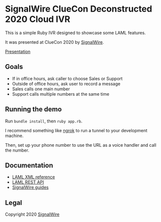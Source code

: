 # SignalWire ClueCon Deconstructed 2020 Cloud IVR

This is a simple Ruby IVR designed to showcase some LAML features.

It was presented at ClueCon 2020 by [SignalWire](https://signalwire.com).

[Presentation](https://docs.google.com/presentation/d/1qN2F9ypPycKVj3RoH6DIM2sKy3RKYtK9cFJcIAThp8g/edit?usp=sharing)

## Goals

- If in office hours, ask caller to choose Sales or Support
- Outside of office hours, ask user to record a message
- Sales calls one main number
- Support calls multiple numbers at the same time


## Running the demo

Run `bundle install`, then `ruby app.rb`.

I recommend something like [ngrok](https://ngrok.com/) to run a tunnel to your development machine.

Then, set up your phone number to use the URL as a voice handler and call the number.

## Documentation

- [LAML XML reference](https://docs.signalwire.com/topics/laml-xml)
- [LAML REST API](https://docs.signalwire.com/topics/laml-api)
- [SignalWire guides](https://signalwire.com/resources/guides)

## Legal

Copyright 2020 [SignalWire](https://signalwire.com)
